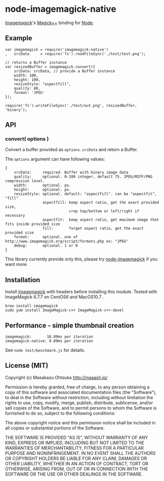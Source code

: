 # node-imagemagick-native

[Imagemagick](http://www.imagemagick.org/)'s [Magick++](http://www.imagemagick.org/Magick++/) binding for [Node](http://nodejs.org/).

## Example

    var imagemagick = require('imagemagick-native')
    ,   srcData     = require('fs').readFileSync('./test/test.png');

    // returns a Buffer instance
    var resizedBuffer = imagemagick.convert({
        srcData: srcData, // provide a Buffer instance
        width: 100,
        height: 100,
        resizeStyle: "aspectfill",
        quality: 80,
        format: 'JPEG'
    });

    require('fs').writeFileSync('./test/out.png', resizedBuffer, 'binary');

## API

### convert( options )

Convert a buffer provided as `options.srcData` and return a Buffer.

The `options` argument can have following values:

    {
        srcData:     required. Buffer with binary image data
        quality:     optional. 0-100 integer, default 75. JPEG/MIFF/PNG compression level.
        width:       optional. px.
        height:      optional. px.
        resizeStyle: optional. default: "aspectfill". can be "aspectfit", "fill"
                     aspectfill: keep aspect ratio, get the exact provided size,
                                 crop top/bottom or left/right if necessary
                     aspectfit:  keep aspect ratio, get maximum image that fits inside provided size
                     fill:       forget aspect ratio, get the exact provided size
        format:      optional. one of http://www.imagemagick.org/script/formats.php ex: "JPEG"
        debug:       optional. 1 or 0
    }

This library currently provide only this, please try [node-imagemagick](https://github.com/rsms/node-imagemagick/) if you want more.

## Installation

Install [Imagemagick](http://www.imagemagick.org/) with headers before installing this module.
Tested with ImageMagick 6.7.7 on CentOS6 and MacOS10.7 .

    brew install imagemagick
    sudo yum install ImageMagick-c++ ImageMagick-c++-devel

## Performance - simple thumbnail creation

    imagemagick:       16.09ms per iteration
    imagemagick-native: 0.89ms per iteration

See `node test/benchmark.js` for details.


## License (MIT)

Copyright (c) Masakazu Ohtsuka <http://maaash.jp/>

Permission is hereby granted, free of charge, to any person obtaining a copy
of this software and associated documentation files (the "Software"), to deal
in the Software without restriction, including without limitation the rights
to use, copy, modify, merge, publish, distribute, sublicense, and/or sell
copies of the Software, and to permit persons to whom the Software is
furnished to do so, subject to the following conditions:

The above copyright notice and this permission notice shall be included in
all copies or substantial portions of the Software.

THE SOFTWARE IS PROVIDED "AS IS", WITHOUT WARRANTY OF ANY KIND, EXPRESS OR
IMPLIED, INCLUDING BUT NOT LIMITED TO THE WARRANTIES OF MERCHANTABILITY,
FITNESS FOR A PARTICULAR PURPOSE AND NONINFRINGEMENT. IN NO EVENT SHALL THE
AUTHORS OR COPYRIGHT HOLDERS BE LIABLE FOR ANY CLAIM, DAMAGES OR OTHER
LIABILITY, WHETHER IN AN ACTION OF CONTRACT, TORT OR OTHERWISE, ARISING FROM,
OUT OF OR IN CONNECTION WITH THE SOFTWARE OR THE USE OR OTHER DEALINGS IN
THE SOFTWARE.
